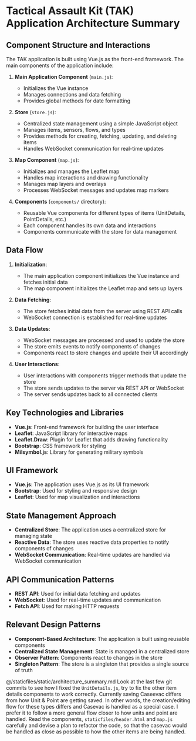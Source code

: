 # Tactical Assault Kit (TAK) Application Architecture Summary

## Component Structure and Interactions

The TAK application is built using Vue.js as the front-end framework. The main components of the application include:

1. **Main Application Component** (`main.js`):
   - Initializes the Vue instance
   - Manages connections and data fetching
   - Provides global methods for date formatting

2. **Store** (`store.js`):
   - Centralized state management using a simple JavaScript object
   - Manages items, sensors, flows, and types
   - Provides methods for creating, fetching, updating, and deleting items
   - Handles WebSocket communication for real-time updates

3. **Map Component** (`map.js`):
   - Initializes and manages the Leaflet map
   - Handles map interactions and drawing functionality
   - Manages map layers and overlays
   - Processes WebSocket messages and updates map markers

4. **Components** (`components/` directory):
   - Reusable Vue components for different types of items (UnitDetails, PointDetails, etc.)
   - Each component handles its own data and interactions
   - Components communicate with the store for data management

## Data Flow

1. **Initialization**:
   - The main application component initializes the Vue instance and fetches initial data
   - The map component initializes the Leaflet map and sets up layers

2. **Data Fetching**:
   - The store fetches initial data from the server using REST API calls
   - WebSocket connection is established for real-time updates

3. **Data Updates**:
   - WebSocket messages are processed and used to update the store
   - The store emits events to notify components of changes
   - Components react to store changes and update their UI accordingly

4. **User Interactions**:
   - User interactions with components trigger methods that update the store
   - The store sends updates to the server via REST API or WebSocket
   - The server sends updates back to all connected clients

## Key Technologies and Libraries

- **Vue.js**: Front-end framework for building the user interface
- **Leaflet**: JavaScript library for interactive maps
- **Leaflet.Draw**: Plugin for Leaflet that adds drawing functionality
- **Bootstrap**: CSS framework for styling
- **Milsymbol.js**: Library for generating military symbols

## UI Framework

- **Vue.js**: The application uses Vue.js as its UI framework
- **Bootstrap**: Used for styling and responsive design
- **Leaflet**: Used for map visualization and interactions

## State Management Approach

- **Centralized Store**: The application uses a centralized store for managing state
- **Reactive Data**: The store uses reactive data properties to notify components of changes
- **WebSocket Communication**: Real-time updates are handled via WebSocket communication

## API Communication Patterns

- **REST API**: Used for initial data fetching and updates
- **WebSocket**: Used for real-time updates and communication
- **Fetch API**: Used for making HTTP requests

## Relevant Design Patterns

- **Component-Based Architecture**: The application is built using reusable components
- **Centralized State Management**: State is managed in a centralized store
- **Observer Pattern**: Components react to changes in the store
- **Singleton Pattern**: The store is a singleton that provides a single source of truth

@/staticfiles/static/architecture_summary.md 
Look at the last few git commits to see how I fixed the `UnitDetails.js`, try to fix the other item details components to work correctly.
Currently saving Caseevac differs from how Unit & Point are getting saved.
In other words, the creation/editing flow for these types differs and Casevac is handled as a special case. I prefer it to follow a more general flow closer to how units and point are handled. Read the components, `staticfiles/header.html` and `map.js` carefully and devise a plan to refactor the code, so that the casevac would be handled as close as possible to how the other items are being handled.